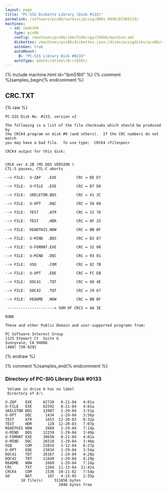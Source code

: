 ```yaml
---
layout: page
title: "PC-SIG Diskette Library (Disk #133)"
permalink: /software/pcx86/sw/misc/pcsig/0001-0999/DISK0133/
machines:
  - id: ibm5160
    type: pcx86
    config: /machines/pcx86/ibm/5160/cga/256kb/machine.xml
    diskettes: /machines/pcx86/diskettes.json,/disks/pcsigdisks/pcx86/diskettes.json
    autoGen: true
    autoMount:
      B: "PC-SIG Library Disk #0133"
    autoType: $date\r$time\rB:\rDIR\r
---
```


{% include machine.html id="ibm5160" %}
{% comment %}samples_begin{% endcomment %}

## CRC.TXT

{% raw %}
```
PC-SIG Disk No. #133, version v2 

The following is a list of the file checksums which should be produced by
the CRCK4 program on disk #9 (and others).  If the CRC numbers do not match
you may have a bad file.  To use type:  CRCK4 <filespec>

CRCK4 output for this disk:


CRCK ver 4.2B (MS DOS VERSION )
CTL-S pauses, CTL-C aborts

--> FILE:  U-ZAP   .EXE         CRC = DE D7

--> FILE:  U-FILE  .EXE         CRC = D7 D8

--> FILE:  SKELETON.BQS         CRC = 41 3C

--> FILE:  U-OPT   .DQC         CRC = 58 08

--> FILE:  TEST    .ATR         CRC = 15 7D

--> FILE:  TEST    .HDR         CRC = 0F 25

--> FILE:  READTHIS.NOW         CRC = BB BF

--> FILE:  U-MIND  .BQS         CRC = D2 87

--> FILE:  U-FORMAT.EXE         CRC = 32 08

--> FILE:  U-MIND  .DQC         CRC = 93 81

--> FILE:  USQ     .COM         CRC = 92 7B

--> FILE:  U-OPT   .EQE         CRC = FC EB

--> FILE:  DOC41   .TQT         CRC = 6D 4E

--> FILE:  DOC42   .TQT         CRC = 29 67

--> FILE:  README  .NOW         CRC = BB BF

 ---------------------> SUM OF CRCS = AA 3E

DONE

These and other Public Domain and user-supported programs from:

PC Software Interest Group
1125 Stewart Ct  Suite G
Sunnyvale, CA 94086
(408) 730-9291
```
{% endraw %}

{% comment %}samples_end{% endcomment %}

### Directory of PC-SIG Library Disk #0133

     Volume in drive A has no label
     Directory of A:\

    U-ZAP    EXE     62720   8-21-84   4:01a
    U-FILE   EXE     62592   8-21-84   4:01a
    SKELETON BQS     13907   1-29-84   3:51p
    U-OPT    DQC      1434   1-29-84   3:56p
    TEST     ATR      1653  12-20-83   8:32p
    TEST     HDR       128  12-20-83   7:07p
    READTHIS NOW      2669   1-29-84   7:14p
    U-MIND   BQS     12259   1-29-84   3:49p
    U-FORMAT EXE     38656   8-21-84   4:01a
    U-MIND   DQC     26518   1-29-84   3:46p
    USQ      COM     22016   1-12-84   6:27p
    U-OPT    EQE     23034   1-29-84   3:54p
    DOC41    TQT     26167   1-29-84   4:28p
    DOC42    TQT     11649   1-29-84   4:29p
    README   NOW      2669   1-29-84   7:14p
    CRC      TXT      1264  11-13-84  11:42a
    CRCK4    COM      1536  10-21-82   7:54p
    GO       BAT       187   4-15-85   2:35p
           18 file(s)     311058 bytes
                            2048 bytes free
